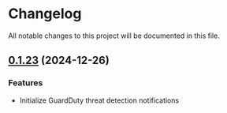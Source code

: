 # Changelog

All notable changes to this project will be documented in this file.

## [0.1.23]() (2024-12-26)
### Features
* Initialize GuardDuty threat detection notifications